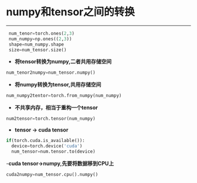 

# numpy和tensor之间的转换
---

```python
 num_tenor=torch.ones(2,3)
 num_numpy=np.ones((2,3))
 shape=num_numpy.shape
 size=num_tensor.size()
```

- **将tensor转换为numpy,二者共用存储空间**

```python
num_tenor2numpy=num_tensor.numpy()
``` 

- **将numpy转换为tensor,共用存储空间**

```python
num_numpy2tentor=torch.from_numpy(num_numpy)
```

- **不共享内存，相当于重构一个tensor**

```python
num2tensor=torch.tensor(num_numpy)
```

- **tensor -> cuda tensor**

```python
if(torch.cuda.is_available()):
  device=torch.device('cuda')
  num_tensor=num.tensor.to(device)
```

-**cuda tensor->numpy,先要将数据移到CPU上**

```python
cuda2numpy=num_tensor.cpu().numpy()
```




